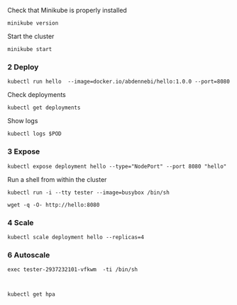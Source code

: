Check that Minikube is properly installed 

`minikube version`

Start the cluster

`minikube start`


### 2 Deploy

    kubectl run hello  --image=docker.io/abdennebi/hello:1.0.0 --port=8080


Check deployments
    
    kubectl get deployments
    
Show logs 

    kubectl logs $POD
    
### 3 Expose

    kubectl expose deployment hello --type="NodePort" --port 8080 "hello"
    

Run a shell from within the cluster

    kubectl run -i --tty tester --image=busybox /bin/sh

    wget -q -O- http://hello:8080 
    
### 4 Scale

    kubectl scale deployment hello --replicas=4
    

### 6 Autoscale

    exec tester-2937232101-vfkwm  -ti /bin/sh   
    
    

    kubectl get hpa
       
        
    